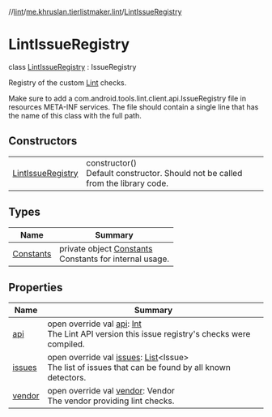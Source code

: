 //[lint](../../../index.md)/[me.khruslan.tierlistmaker.lint](../index.md)/[LintIssueRegistry](index.md)

# LintIssueRegistry

class [LintIssueRegistry](index.md) : IssueRegistry

Registry of the custom [Lint](https://developer.android.com/studio/write/lint) checks.

Make sure to add a com.android.tools.lint.client.api.IssueRegistry file in resources META-INF services. The file should contain a single line that has the name of this class with the full path.

## Constructors

| | |
|---|---|
| [LintIssueRegistry](-lint-issue-registry.md) | constructor()<br>Default constructor. Should not be called from the library code. |

## Types

| Name | Summary |
|---|---|
| [Constants](-constants/index.md) | private object [Constants](-constants/index.md)<br>Constants for internal usage. |

## Properties

| Name | Summary |
|---|---|
| [api](api.md) | open override val [api](api.md): [Int](https://kotlinlang.org/api/latest/jvm/stdlib/kotlin/-int/index.html)<br>The Lint API version this issue registry's checks were compiled. |
| [issues](issues.md) | open override val [issues](issues.md): [List](https://kotlinlang.org/api/latest/jvm/stdlib/kotlin.collections/-list/index.html)&lt;Issue&gt;<br>The list of issues that can be found by all known detectors. |
| [vendor](vendor.md) | open override val [vendor](vendor.md): Vendor<br>The vendor providing lint checks. |

